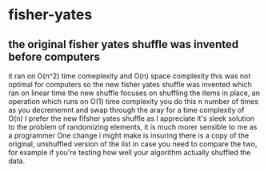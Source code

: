 # fisher-yates
## the original fisher yates shuffle was invented before computers 
it ran on O(n^2) time comeplexity and O(n) space complexity
this was not optimal for computers so the new fisher yates shuffle was invented which ran on linear time
the new shuffle focuses on shuffling the items in place, an operation which runs on O(1) time complexity
you do this n number of times as you decrememnt and swap through the aray for a time complexity of O(n)
I prefer the new fifsher yates shuffle as I appreciate it's sleek solution to the problem of randomizing elements, it is much morer sensible to me as a programmer
One change i might make is insuring there is a copy of the original, unshuffled version of the list in case you need to compare the two, for example if you're testing how well your algorithm actually shuffled the data.
